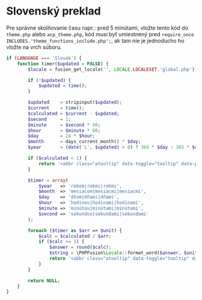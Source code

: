 # Slovenský preklad

Pre správne skolňovanie času napr.: pred 5 minútami,  vložte tento kód do ```theme.php``` alebo ```acp_theme.php```, kód musí byť umiestnený pred ```require_once INCLUDES.'theme_functions_include.php';```, ak tam nie je jednoducho ho vložte na vrch súboru.

```php
if (LANGUAGE === 'Slovak') {
    function timer($updated = FALSE) {
        $locale = fusion_get_locale('', LOCALE.LOCALESET.'global.php');

        if (!$updated) {
            $updated = time();
        }

        $updated    = stripinput($updated);
        $current    = time();
        $calculated = $current - $updated;
        $second     = 1;
        $minute     = $second * 60;
        $hour       = $minute * 60;
        $day        = 24 * $hour;
        $month      = days_current_month() * $day;
        $year       = (date('L', $updated) > 0) ? 366 * $day : 365 * $day;

        if ($calculated < 1) {
            return '<abbr class="atooltip" data-toggle="tooltip" data-placement="top" title="'.showdate('longdate', $updated).'">'.$locale['just_now'].'</abbr>';
        }

        $timer = array(
            $year   => 'rokom|rokmi|rokmi',
            $month  => 'mesiacom|mesiacmi|mesiacmi',
            $day    => 'dňom|dňami|dňami',
            $hour   => 'hodinou|hodinami|hodinami',
            $minute => 'minútou|minútami|minútami',
            $second => 'sekundou|sekundami|sekundami'
        );

        foreach ($timer as $arr => $unit) {
            $calc = $calculated / $arr;
            if ($calc >= 1) {
                $answer = round($calc);
                $string = \PHPFusion\Locale::format_word($answer, $unit, array('add_count' => FALSE));
                return '<abbr class="atooltip" data-toggle="tooltip" data-placement="top" title="'.showdate('longdate', $updated).'">'.$locale['ago'].' '.$answer.' '.$string.'</abbr>';
            }
        }

        return NULL;
    }
}
```